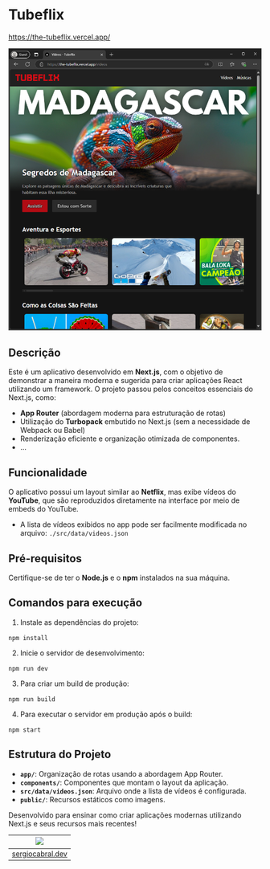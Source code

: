 # Tubeflix

https://the-tubeflix.vercel.app/

![Tela Inicial do App](./assets/homepage.png)

## Descrição

Este é um aplicativo desenvolvido em **Next.js**, com o objetivo de demonstrar a maneira moderna e sugerida para criar aplicações React utilizando um framework. O projeto passou pelos conceitos essenciais do Next.js, como:

- **App Router** (abordagem moderna para estruturação de rotas)
- Utilização do **Turbopack** embutido no Next.js (sem a necessidade de Webpack ou Babel)
- Renderização eficiente e organização otimizada de componentes.
- ...

## Funcionalidade

O aplicativo possui um layout similar ao **Netflix**, mas exibe vídeos do **YouTube**, que são reproduzidos diretamente na interface por meio de embeds do YouTube. 

- A lista de vídeos exibidos no app pode ser facilmente modificada no arquivo: `./src/data/videos.json`

## Pré-requisitos

Certifique-se de ter o **Node.js** e o **npm** instalados na sua máquina.

## Comandos para execução

1. Instale as dependências do projeto:
 ```
 npm install
 ```

2. Inicie o servidor de desenvolvimento:
 ```
 npm run dev
 ```

3. Para criar um build de produção:
 ```
 npm run build
 ```

4. Para executar o servidor em produção após o build:
 ```
 npm start
 ```

## Estrutura do Projeto

- **`app/`**: Organização de rotas usando a abordagem App Router.
- **`components/`**: Componentes que montam o layout da aplicação.
- **`src/data/videos.json`**: Arquivo onde a lista de vídeos é configurada.
- **`public/`**: Recursos estáticos como imagens.

Desenvolvido para ensinar como criar aplicações modernas utilizando Next.js e seus recursos mais recentes!

| [<img src="https://avatars.githubusercontent.com/u/665373?v=4" width="75px;"/>](https://github.com/sergiocabral) |
| :-: |
|[sergiocabral.dev](https://sergiocabral.dev)|
